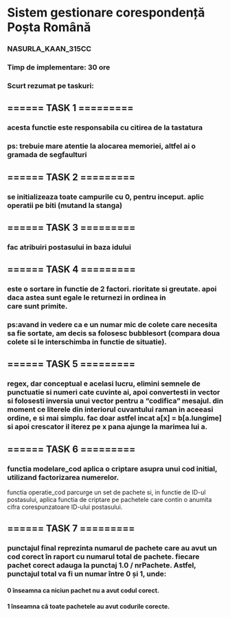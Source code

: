 # Sistem gestionare corespondență Poșta Română
### NASURLA_KAAN_315CC
### Timp de implementare: 30 ore
### Scurt rezumat pe taskuri:
## ====== TASK 1 =========
### acesta functie este responsabila cu citirea de la tastatura 
### ps: trebuie mare atentie la alocarea memoriei, altfel ai o gramada de segfaulturi
## ====== TASK 2 =========
### se initializeaza toate campurile cu 0, pentru inceput. aplic operatii pe biti (mutand la stanga)
## ====== TASK 3 =========
### fac atribuiri postasului in baza idului
## ====== TASK 4 =========
### este o sortare in functie de 2 factori. rioritate si greutate. apoi daca astea sunt egale le returnezi in ordinea in care sunt primite.
### ps:avand in vedere ca e un numar mic de colete care necesita sa fie sortate, am decis sa folosesc bubblesort (compara doua colete si le interschimba in functie de situatie).
## ====== TASK 5 =========
### regex, dar conceptual e acelasi lucru, elimini semnele de punctuatie si numeri cate cuvinte ai, apoi convertesti in vector si folosesti inversia unui vector pentru a “codifica” mesajul. din moment ce literele din interiorul cuvantului raman in aceeasi ordine, e si mai simplu. fac doar astfel incat a[x] = b[a.lungime] si apoi crescator il iterez pe x pana ajunge la marimea lui a.
## ====== TASK 6 =========
### functia modelare_cod aplica o criptare asupra unui cod initial, utilizand factorizarea numerelor.
functia operatie_cod parcurge un set de pachete si, in functie de ID-ul postasului, aplica functia de criptare pe pachetele care contin o anumita cifra corespunzatoare ID-ului postasului.
## ====== TASK 7 =========
### punctajul final reprezinta numarul de pachete care au avut un cod corect în raport cu numarul total de pachete. fiecare pachet corect adauga la punctaj 1.0 / nrPachete. Astfel, punctajul total va fi un numar între 0 și 1, unde:
#### 0 înseamna ca niciun pachet nu a avut codul corect.
#### 1 înseamna că toate pachetele au avut codurile corecte.
